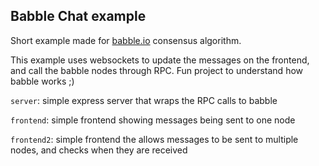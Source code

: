 ## Babble Chat example

 Short example made for [babble.io](https://www.babble.io/) consensus algorithm.

 This example uses websockets to update the messages on the frontend, and call the babble nodes through RPC. Fun project to understand how babble works ;)

 `server`: simple express server that wraps the RPC calls to babble

 `frontend`: simple frontend showing messages being sent to one node

 `frontend2`: simple frontend the allows messages to be sent to multiple nodes, and checks when they are received
